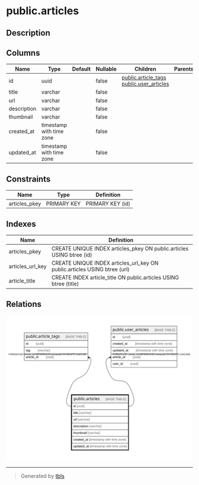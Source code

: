 # public.articles

## Description

## Columns

| Name | Type | Default | Nullable | Children | Parents | Comment |
| ---- | ---- | ------- | -------- | -------- | ------- | ------- |
| id | uuid |  | false | [public.article_tags](public.article_tags.md) [public.user_articles](public.user_articles.md) |  |  |
| title | varchar |  | false |  |  |  |
| url | varchar |  | false |  |  |  |
| description | varchar |  | false |  |  |  |
| thumbnail | varchar |  | false |  |  |  |
| created_at | timestamp with time zone |  | false |  |  |  |
| updated_at | timestamp with time zone |  | false |  |  |  |

## Constraints

| Name | Type | Definition |
| ---- | ---- | ---------- |
| articles_pkey | PRIMARY KEY | PRIMARY KEY (id) |

## Indexes

| Name | Definition |
| ---- | ---------- |
| articles_pkey | CREATE UNIQUE INDEX articles_pkey ON public.articles USING btree (id) |
| articles_url_key | CREATE UNIQUE INDEX articles_url_key ON public.articles USING btree (url) |
| article_title | CREATE INDEX article_title ON public.articles USING btree (title) |

## Relations

![er](public.articles.svg)

---

> Generated by [tbls](https://github.com/k1LoW/tbls)
